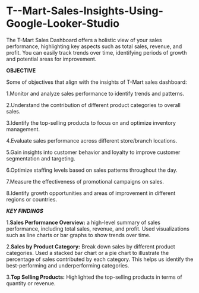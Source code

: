 # T--Mart-Sales-Insights-Using-Google-Looker-Studio
The T-Mart Sales Dashboard offers a holistic view of your sales performance, highlighting key aspects such as total sales, revenue, and profit. You can easily track trends over time, identifying periods of growth and potential areas for improvement. 

**OBJECTIVE**

Some of objectives that align with the insights of T-Mart sales dashboard:

1.Monitor and analyze sales performance to identify trends and patterns.

2.Understand the contribution of different product categories to overall sales.

3.Identify the top-selling products to focus on and optimize inventory management.

4.Evaluate sales performance across different store/branch locations.

5.Gain insights into customer behavior and loyalty to improve customer segmentation and targeting.

6.Optimize staffing levels based on sales patterns throughout the day.

7.Measure the effectiveness of promotional campaigns on sales.

8.Identify growth opportunities and areas of improvement in different regions or countries.

***KEY FINDINGS***

1.**Sales Performance Overview:** a high-level summary of sales performance, including total sales, revenue, and profit. Used visualizations such as line charts or bar graphs to show trends over time.

2.**Sales by Product Category:** Break down sales by different product categories. Used a stacked bar chart or a pie chart to illustrate the percentage of sales contributed by each category. This helps us identify the best-performing and underperforming categories.

3.**Top Selling Products:** Highlighted the top-selling products in terms of quantity or revenue. 
